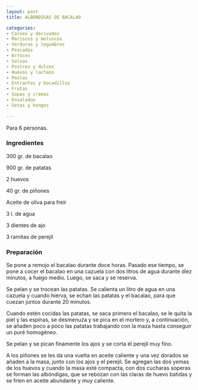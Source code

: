 ```yaml
---
layout: post
title: ALBONDIGAS DE BACALAO

categories:
- Carnes y derivados
- Mariscos y moluscos
- Verduras y legumbres
- Pescados
- Arroces
- Salsas
- Postres y dulces
- Huevos y lacteos
- Pastas
- Entrantes y bocadillos
- Frutas
- Sopas y cremas
- Ensaladas
- Setas y hongos
 
---
```

Para 6 personas.

<h3>Ingredientes</h3>
300 gr. de bacalao

900 gr. de patatas

2 huevos

40 gr. de piñones

Aceite de oliva para freír

3 l. de agua

3 dientes de ajo

3 ramitas de perejil

<h3>Preparación</h3>
Se pone a remojo el bacalao durante doce horas. Pasado ese tiempo, se pone a cocer el bacalao en una cazuela con dos litros de agua durante diez minutos, a fuego medio. Luego, se saca y se reserva.

Se pelan y se trocean las patatas. Se calienta un litro de agua en una cazuela y cuando hierva, se echan las patatas y el bacalao, para que cuezan juntos durante 20 minutos.

Cuando estén cocidas las patatas, se saca primero el bacalao, se le quita la piel y las espinas, se desmenuza y se pica en el mortero y, a continuación, se añaden poco a poco las patatas trabajando con la maza hasta conseguir un puré homogéneo.

Se pelan y se pican finamente los ajos y se corta él perejil muy fino.

A los piñones se les da una vuelta en aceite caliente y una vez dorados se añaden a la masa, junto con los ajos y el perejil. Se agregan las dos yemas de los huevos y cuando la masa esté compacta, con dos cucharas soperas se forman las albóndigas, que se rebozan con las claras de huevo batidas y se fríen en aceite abundante y muy caliente.

